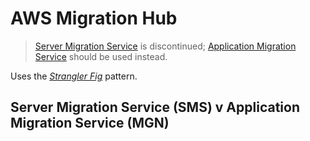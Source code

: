 # AWS Migration Hub

> [Server Migration Service](https://aws.amazon.com/server-migration-service/) is discontinued; [Application Migration Service](https://aws.amazon.com/application-migration-service/) should be used instead.

Uses the _[Strangler Fig](https://martinfowler.com/bliki/StranglerFigApplication.html)_ pattern.

##  Server Migration Service (SMS) v Application Migration Service (MGN)
